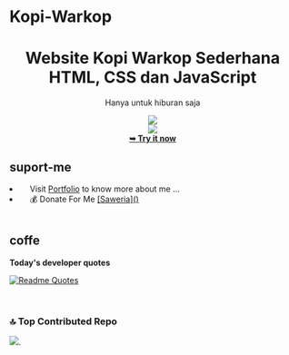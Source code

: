 # Kopi-Warkop
<div align="center">
<h1>Website Kopi Warkop Sederhana HTML, CSS dan JavaScript</h1>
<p>Hanya untuk hiburan saja</p>
<img src="https://i.pinimg.com/1200x/8f/62/e6/8f62e6115bdb5493f6665ddb8924df7b.jpg"/>
<br>
<img src="https://i.pinimg.com/1200x/cb/b8/76/cbb8769ba6b99839fd7b46465d7d8784.jpg"/>
<br>
<a href="https://cilboy04.github.io/roblox-trailer/"><strong>➥ Try it now</strong></a>
</div>

## suport-me
  <li align="left">&nbsp;&nbsp;&nbsp;&nbsp;Visit  <a href="https://cilboy04.github.io/nazrilacilportofolio/" target="_blank">Portfolio</a> to know more about me ...</li>
    <li align="left">&nbsp;&nbsp;&nbsp;&nbsp;💰 Donate For Me
  <a href="https://saweria.co/acil04" target="_blank">[Saweria]()</a></li>
<br>

## coffe
<strong>Today's developer quotes</strong>

[![Readme Quotes](https://quotes-github-readme.vercel.app/api?type=horizontal&theme=swift&border=true)](https://github.com/piyushsuthar/github-readme-quotes)

<br>

### 🔝 Top Contributed Repo

![](https://github-contributor-stats.vercel.app/api?username=cilboy04&limit=5&theme=dark&combine_all_yearly_contributions=true).
